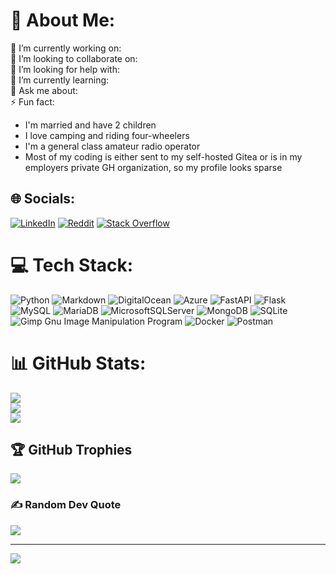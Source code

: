 # 💫 About Me:
🔭 I’m currently working on: <br>
👯 I’m looking to collaborate on: <br>
🤝 I’m looking for help with: <br>
🌱 I’m currently learning: <br>
💬 Ask me about: <br>
⚡ Fun fact: 
* I'm married and have 2 children
* I love camping and riding four-wheelers
* I'm a general class amateur radio operator
* Most of my coding is either sent to my self-hosted Gitea or is in my employers private GH organization, so my profile looks sparse

## 🌐 Socials:
[![LinkedIn](https://img.shields.io/badge/LinkedIn-%230077B5.svg?logo=linkedin&logoColor=white)](https://linkedin.com/in/dlrowland) [![Reddit](https://img.shields.io/badge/Reddit-%23FF4500.svg?logo=Reddit&logoColor=white)](https://reddit.com/user/firedrow) [![Stack Overflow](https://img.shields.io/badge/-Stackoverflow-FE7A16?logo=stack-overflow&logoColor=white)](https://stackoverflow.com/users/d-rowland)

# 💻 Tech Stack:
![Python](https://img.shields.io/badge/python-3670A0?style=plastic&logo=python&logoColor=ffdd54) ![Markdown](https://img.shields.io/badge/markdown-%23000000.svg?style=plastic&logo=markdown&logoColor=white) ![DigitalOcean](https://img.shields.io/badge/DigitalOcean-%230167ff.svg?style=plastic&logo=digitalOcean&logoColor=white) ![Azure](https://img.shields.io/badge/azure-%230072C6.svg?style=plastic&logo=azure-devops&logoColor=white) ![FastAPI](https://img.shields.io/badge/FastAPI-005571?style=plastic&logo=fastapi) ![Flask](https://img.shields.io/badge/flask-%23000.svg?style=plastic&logo=flask&logoColor=white) ![MySQL](https://img.shields.io/badge/mysql-%2300f.svg?style=plastic&logo=mysql&logoColor=white) ![MariaDB](https://img.shields.io/badge/MariaDB-003545?style=plastic&logo=mariadb&logoColor=white) ![MicrosoftSQLServer](https://img.shields.io/badge/Microsoft%20SQL%20Sever-CC2927?style=plastic&logo=microsoft%20sql%20server&logoColor=white) ![MongoDB](https://img.shields.io/badge/MongoDB-%234ea94b.svg?style=plastic&logo=mongodb&logoColor=white) ![SQLite](https://img.shields.io/badge/sqlite-%2307405e.svg?style=plastic&logo=sqlite&logoColor=white) ![Gimp Gnu Image Manipulation Program](https://img.shields.io/badge/Gimp-657D8B?style=plastic&logo=gimp&logoColor=FFFFFF) ![Docker](https://img.shields.io/badge/docker-%230db7ed.svg?style=plastic&logo=docker&logoColor=white) ![Postman](https://img.shields.io/badge/Postman-FF6C37?style=plastic&logo=postman&logoColor=white)
# 📊 GitHub Stats:
![](https://github-readme-stats.vercel.app/api?username=firedrow&theme=monokai&hide_border=false&include_all_commits=true&count_private=true)<br/>
![](https://github-readme-streak-stats.herokuapp.com/?user=firedrow&theme=monokai&hide_border=false)<br/>
![](https://github-readme-stats.vercel.app/api/top-langs/?username=firedrow&theme=monokai&hide_border=false&include_all_commits=true&count_private=true&layout=compact)

## 🏆 GitHub Trophies
![](https://github-profile-trophy.vercel.app/?username=firedrow&theme=monokai&no-frame=false&no-bg=true&margin-w=4)

### ✍️ Random Dev Quote
![](https://quotes-github-readme.vercel.app/api?type=horizontal&theme=radical)

---
[![](https://visitcount.itsvg.in/api?id=firedrow&icon=5&color=2)](https://visitcount.itsvg.in)
